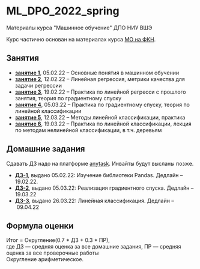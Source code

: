 # ML_DPO_2022_spring
 Материалы курса "Машинное обучение" ДПО НИУ ВШЭ
 
 Курс частично основан на материалах курса [МО на ФКН](https://github.com/esokolov/ml-course-hse).
 
## Занятия

* [__занятие 1__](https://github.com/AnastasiyaMax/ML_DPO_2022_spring/tree/main/week1), 05.02.22 – Основные понятия в машинном обучении
* [__занятие 2__](https://github.com/AnastasiyaMax/ML_DPO_2022_spring/tree/main/week2_linreg), 12.02.22 – Линейная регрессия, метрики качества для задачи регрессии
* [__занятие 3__](https://github.com/AnastasiyaMax/ML_DPO_2022_spring/tree/main/week3_grad_descent_theory), 19.02.22 – Практика по линейной регресси с прошлого занятия, теория по градиентному спуску
* [__занятие 4__](https://github.com/AnastasiyaMax/ML_DPO_2022_spring/tree/main/week4_grad_descent_practice-lin_class), 05.03.22 – Практика по градиентному спуску, теория по линейной классификации
* [__занятие 5__](https://github.com/AnastasiyaMax/ML_DPO_2022_spring/tree/main/week5_lin-class), 12.03.22 – Методы линейной классификации, практика
* [__занятие 6__](https://github.com/AnastasiyaMax/ML_DPO_2022_spring/tree/main/week6_trees), 19.03.22 – Практика по линейной классификации, лекция по методам нелинейной классификации, в т.ч. деревьям

## Домашние задания

Сдавать ДЗ надо на платформе [anytask](http://anytask.org/). Инвайты будут высланы позже.

* [__ДЗ-1__](https://github.com/AnastasiyaMax/ML_DPO_2022_spring/tree/main/hw/hw1_pandas), выдано 05.02.22: Изучение библиотеки Pandas. Дедлайн – 19.02.22.
* [__ДЗ-2__](https://github.com/AnastasiyaMax/ML_DPO_2022_spring/blob/main/hw/hw2_linreg_grad/HW-02.ipynb), выдано 05.03.22: Реализация градиентного спуска. Дедлайн – 19.03.22
* [__ДЗ-3__](https://github.com/AnastasiyaMax/ML_DPO_2022_spring/tree/main/hw/hw3_linclass), выдано 26.03.22: Линейная классификация. Дедлайн – 09.04.22
 
## Формула оценки

Итог = Округление(0.7 * ДЗ + 0.3 * ПР), \
где ДЗ — средняя оценка за все домашние задания, ПР — средняя оценка за все проверочные работы \
Округление арифметическое.
